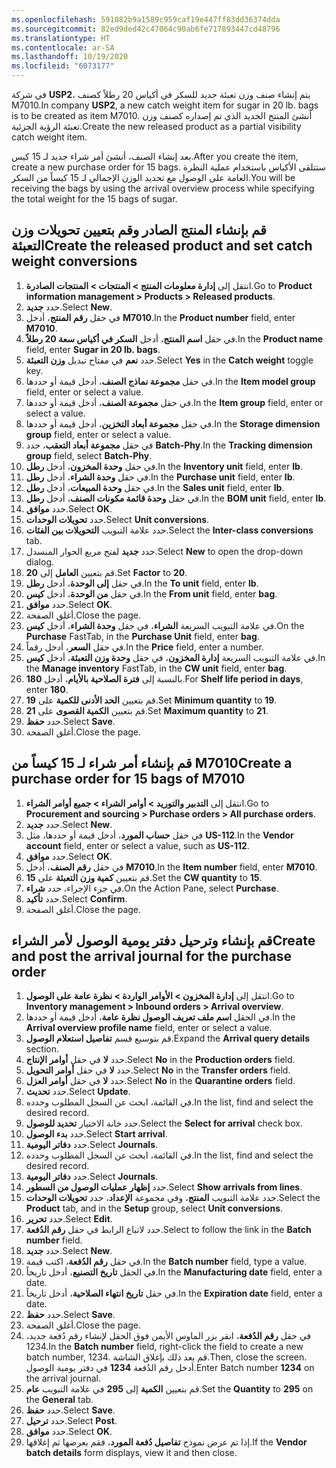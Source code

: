 ```yaml
---
ms.openlocfilehash: 591082b9a1589c959caf19e447ff83dd36374dda
ms.sourcegitcommit: 82ed9ded42c47064c90ab6fe717893447cd48796
ms.translationtype: HT
ms.contentlocale: ar-SA
ms.lasthandoff: 10/19/2020
ms.locfileid: "6073177"
---
```

<span data-ttu-id="95dac-101">في شركة **USP2**، يتم إنشاء صنف وزن تعبئة جديد للسكر في أكياس 20 رطلاً كصنف M7010.</span><span class="sxs-lookup"><span data-stu-id="95dac-101">In company **USP2**, a new catch weight item for sugar in 20 lb. bags is to be created as item M7010.</span></span> <span data-ttu-id="95dac-102">أنشئ المنتج الجديد الذي تم إصداره كصنف وزن تعبئة الرؤية الجزئية.</span><span class="sxs-lookup"><span data-stu-id="95dac-102">Create the new released product as a partial visibility catch weight item.</span></span> 

<span data-ttu-id="95dac-103">بعد إنشاء الصنف، أنشئ أمر شراء جديد لـ 15 كيس.</span><span class="sxs-lookup"><span data-stu-id="95dac-103">After you create the item, create a new purchase order for 15 bags.</span></span> <span data-ttu-id="95dac-104">ستتلقى الأكياس باستخدام عملية النظرة العامة على الوصول مع تحديد الوزن الإجمالي لـ 15 كيساً من السكر.</span><span class="sxs-lookup"><span data-stu-id="95dac-104">You will be receiving the bags by using the arrival overview process while specifying the total weight for the 15 bags of sugar.</span></span>

## <a name="create-the-released-product-and-set-catch-weight-conversions"></a><span data-ttu-id="95dac-105">قم بإنشاء المنتج الصادر وقم بتعيين تحويلات وزن التعبئة</span><span class="sxs-lookup"><span data-stu-id="95dac-105">Create the released product and set catch weight conversions</span></span>

1.  <span data-ttu-id="95dac-106">انتقل إلى **إدارة معلومات المنتج > المنتجات > المنتجات الصادرة**.</span><span class="sxs-lookup"><span data-stu-id="95dac-106">Go to **Product information management > Products > Released products**.</span></span>
2.  <span data-ttu-id="95dac-107">حدد **جديد**.</span><span class="sxs-lookup"><span data-stu-id="95dac-107">Select **New**.</span></span>
3.  <span data-ttu-id="95dac-108">في حقل **رقم المنتج**، أدخل **M7010**.</span><span class="sxs-lookup"><span data-stu-id="95dac-108">In the **Product number** field, enter **M7010**.</span></span>
4.  <span data-ttu-id="95dac-109">في حقل **اسم المنتج**، أدخل **السكر في أكياس سعة 20 رطلاً**.</span><span class="sxs-lookup"><span data-stu-id="95dac-109">In the **Product name** field, enter **Sugar in 20 lb. bags**.</span></span>
5.  <span data-ttu-id="95dac-110">حدد **نعم** في مفتاح تبديل **وزن التعبئة**.</span><span class="sxs-lookup"><span data-stu-id="95dac-110">Select **Yes** in the **Catch weight** toggle key.</span></span>
6.  <span data-ttu-id="95dac-111">في حقل **مجموعة نماذج الصنف**، أدخل قيمة أو حددها.</span><span class="sxs-lookup"><span data-stu-id="95dac-111">In the **Item model group** field, enter or select a value.</span></span>
7.  <span data-ttu-id="95dac-112">في حقل **مجموعة الصنف**، أدخل قيمة أو حددها.</span><span class="sxs-lookup"><span data-stu-id="95dac-112">In the **Item group** field, enter or select a value.</span></span>
8.  <span data-ttu-id="95dac-113">في حقل **مجموعة أبعاد التخزين**، أدخل قيمة أو حددها.</span><span class="sxs-lookup"><span data-stu-id="95dac-113">In the **Storage dimension group** field, enter or select a value.</span></span>
9.  <span data-ttu-id="95dac-114">في حقل **مجموعة أبعاد التعقب**، حدد **Batch-Phy**.</span><span class="sxs-lookup"><span data-stu-id="95dac-114">In the **Tracking dimension group** field, select **Batch-Phy**.</span></span>
10. <span data-ttu-id="95dac-115">في حقل **وحدة المخزون**، أدخل **رطل**.</span><span class="sxs-lookup"><span data-stu-id="95dac-115">In the **Inventory unit** field, enter **lb**.</span></span>
11. <span data-ttu-id="95dac-116">في حقل **وحدة الشراء**، أدخل **رطل**.</span><span class="sxs-lookup"><span data-stu-id="95dac-116">In the **Purchase unit** field, enter **lb**.</span></span>
12. <span data-ttu-id="95dac-117">في حقل **وحدة المبيعات**، أدخل **رطل**.</span><span class="sxs-lookup"><span data-stu-id="95dac-117">In the **Sales unit** field, enter **lb**.</span></span>
13. <span data-ttu-id="95dac-118">في حقل **وحدة قائمة مكونات الصنف**، أدخل **رطل**.</span><span class="sxs-lookup"><span data-stu-id="95dac-118">In the **BOM unit** field, enter **lb**.</span></span>
14. <span data-ttu-id="95dac-119">حدد **موافق**.</span><span class="sxs-lookup"><span data-stu-id="95dac-119">Select **OK**.</span></span>
15. <span data-ttu-id="95dac-120">حدد **تحويلات الوحدات**.</span><span class="sxs-lookup"><span data-stu-id="95dac-120">Select **Unit conversions**.</span></span>
16. <span data-ttu-id="95dac-121">حدد علامة التبويب **التحويلات بين الفئات**.</span><span class="sxs-lookup"><span data-stu-id="95dac-121">Select the **Inter-class conversions** tab.</span></span>
17. <span data-ttu-id="95dac-122">حدد **جديد** لفتح مربع الحوار المنسدل.</span><span class="sxs-lookup"><span data-stu-id="95dac-122">Select **New** to open the drop-down dialog.</span></span>
18. <span data-ttu-id="95dac-123">قم بتعيين **العامل** إلى **20**.</span><span class="sxs-lookup"><span data-stu-id="95dac-123">Set **Factor** to **20**.</span></span>
19. <span data-ttu-id="95dac-124">في حقل **إلى الوحدة**، أدخل **رطل**.</span><span class="sxs-lookup"><span data-stu-id="95dac-124">In the **To unit** field, enter **lb**.</span></span>
20. <span data-ttu-id="95dac-125">في حقل **من الوحدة**، أدخل **كيس**.</span><span class="sxs-lookup"><span data-stu-id="95dac-125">In the **From unit** field, enter **bag**.</span></span>
21. <span data-ttu-id="95dac-126">حدد **موافق**.</span><span class="sxs-lookup"><span data-stu-id="95dac-126">Select **OK**.</span></span>
22. <span data-ttu-id="95dac-127">أغلق الصفحة.</span><span class="sxs-lookup"><span data-stu-id="95dac-127">Close the page.</span></span>
23. <span data-ttu-id="95dac-128">في علامة التبويب السريعة **الشراء**، في حقل **وحدة الشراء**، أدخل **كيس**.</span><span class="sxs-lookup"><span data-stu-id="95dac-128">On the **Purchase** FastTab, in the **Purchase Unit** field, enter **bag**.</span></span>
24. <span data-ttu-id="95dac-129">في حقل **السعر**، أدخل رقماً.</span><span class="sxs-lookup"><span data-stu-id="95dac-129">In the **Price** field, enter a number.</span></span>
25. <span data-ttu-id="95dac-130">في علامة التبويب السريعة **إدارة المخزون**، في حقل **وحدة وزن التعبئة**، أدخل **كيس**.</span><span class="sxs-lookup"><span data-stu-id="95dac-130">In the **Manage inventory** FastTab, in the **CW unit** field, enter **bag**.</span></span>
26. <span data-ttu-id="95dac-131">بالنسبة إلى **فترة الصلاحية بالأيام**، أدخل **180**.</span><span class="sxs-lookup"><span data-stu-id="95dac-131">For **Shelf life period in days**, enter **180**.</span></span>
27. <span data-ttu-id="95dac-132">قم بتعيين **الحد الأدنى للكمية** على **19**.</span><span class="sxs-lookup"><span data-stu-id="95dac-132">Set **Minimum quantity** to **19**.</span></span>
28. <span data-ttu-id="95dac-133">قم بتعيين **الكمية القصوى** على **21**.</span><span class="sxs-lookup"><span data-stu-id="95dac-133">Set **Maximum quantity** to **21**.</span></span>
29. <span data-ttu-id="95dac-134">حدد **حفظ**.</span><span class="sxs-lookup"><span data-stu-id="95dac-134">Select **Save**.</span></span>
30. <span data-ttu-id="95dac-135">أغلق الصفحة.</span><span class="sxs-lookup"><span data-stu-id="95dac-135">Close the page.</span></span>

## <a name="create-a-purchase-order-for-15-bags-of-m7010"></a><span data-ttu-id="95dac-136">قم بإنشاء أمر شراء لـ 15 كيساً من M7010</span><span class="sxs-lookup"><span data-stu-id="95dac-136">Create a purchase order for 15 bags of M7010</span></span>

1.  <span data-ttu-id="95dac-137">انتقل إلى **التدبير والتوريد > أوامر الشراء > جميع أوامر الشراء**.</span><span class="sxs-lookup"><span data-stu-id="95dac-137">Go to **Procurement and sourcing > Purchase orders > All purchase orders**.</span></span>
2.  <span data-ttu-id="95dac-138">حدد **جديد**.</span><span class="sxs-lookup"><span data-stu-id="95dac-138">Select **New**.</span></span>
3.  <span data-ttu-id="95dac-139">في حقل **حساب المورد**، أدخل قيمة أو حددها، مثل **US-112**.</span><span class="sxs-lookup"><span data-stu-id="95dac-139">In the **Vendor account** field, enter or select a value, such as **US-112**.</span></span>
4.  <span data-ttu-id="95dac-140">حدد **موافق**.</span><span class="sxs-lookup"><span data-stu-id="95dac-140">Select **OK**.</span></span>
5.  <span data-ttu-id="95dac-141">في حقل **رقم الصنف**، أدخل **M7010**.</span><span class="sxs-lookup"><span data-stu-id="95dac-141">In the **Item number** field, enter **M7010**.</span></span>
6.  <span data-ttu-id="95dac-142">قم بتعيين **كمية وزن التعبئة** على **15**.</span><span class="sxs-lookup"><span data-stu-id="95dac-142">Set the **CW quantity** to **15**.</span></span>
7.  <span data-ttu-id="95dac-143">في جزء الإجراء، حدد **شراء**.</span><span class="sxs-lookup"><span data-stu-id="95dac-143">On the Action Pane, select **Purchase**.</span></span>
8.  <span data-ttu-id="95dac-144">حدد **تأكيد**.</span><span class="sxs-lookup"><span data-stu-id="95dac-144">Select **Confirm**.</span></span>
9.  <span data-ttu-id="95dac-145">أغلق الصفحة.</span><span class="sxs-lookup"><span data-stu-id="95dac-145">Close the page.</span></span>

## <a name="create-and-post-the-arrival-journal-for-the-purchase-order"></a><span data-ttu-id="95dac-146">قم بإنشاء وترحيل دفتر يومية الوصول لأمر الشراء</span><span class="sxs-lookup"><span data-stu-id="95dac-146">Create and post the arrival journal for the purchase order</span></span>

1.  <span data-ttu-id="95dac-147">انتقل إلى **إدارة المخزون > الأوامر الواردة > نظرة عامة على الوصول**.</span><span class="sxs-lookup"><span data-stu-id="95dac-147">Go to **Inventory management > Inbound orders > Arrival overview**.</span></span>
2.  <span data-ttu-id="95dac-148">في الحقل **اسم ملف تعريف الوصول نظرة عامة**، أدخل قيمة أو حددها.</span><span class="sxs-lookup"><span data-stu-id="95dac-148">In the **Arrival overview profile name** field, enter or select a value.</span></span>
3.  <span data-ttu-id="95dac-149">قم بتوسيع قسم **تفاصيل استعلام الوصول**.</span><span class="sxs-lookup"><span data-stu-id="95dac-149">Expand the **Arrival query details** section.</span></span>
4.  <span data-ttu-id="95dac-150">حدد **لا** في حقل **أوامر الإنتاج**.</span><span class="sxs-lookup"><span data-stu-id="95dac-150">Select **No** in the **Production orders** field.</span></span>
5.  <span data-ttu-id="95dac-151">حدد **لا** في حقل **أوامر التحويل**.</span><span class="sxs-lookup"><span data-stu-id="95dac-151">Select **No** in the **Transfer orders** field.</span></span>
6.  <span data-ttu-id="95dac-152">حدد **لا** في حقل **أوامر العزل**.</span><span class="sxs-lookup"><span data-stu-id="95dac-152">Select **No** in the **Quarantine orders** field.</span></span>
7.  <span data-ttu-id="95dac-153">حدد **تحديث**.</span><span class="sxs-lookup"><span data-stu-id="95dac-153">Select **Update**.</span></span>
8.  <span data-ttu-id="95dac-154">في القائمة، ابحث عن السجل المطلوب وحدده.</span><span class="sxs-lookup"><span data-stu-id="95dac-154">In the list, find and select the desired record.</span></span>
9.  <span data-ttu-id="95dac-155">حدد خانة الاختيار **تحديد للوصول**.</span><span class="sxs-lookup"><span data-stu-id="95dac-155">Select the **Select for arrival** check box.</span></span>
10. <span data-ttu-id="95dac-156">حدد **بدء الوصول**.</span><span class="sxs-lookup"><span data-stu-id="95dac-156">Select **Start arrival**.</span></span>
11. <span data-ttu-id="95dac-157">حدد **دفاتر اليومية**.</span><span class="sxs-lookup"><span data-stu-id="95dac-157">Select **Journals**.</span></span>
12. <span data-ttu-id="95dac-158">في القائمة، ابحث عن السجل المطلوب وحدده.</span><span class="sxs-lookup"><span data-stu-id="95dac-158">In the list, find and select the desired record.</span></span>
13. <span data-ttu-id="95dac-159">حدد **دفاتر اليومية**.</span><span class="sxs-lookup"><span data-stu-id="95dac-159">Select **Journals**.</span></span>
14. <span data-ttu-id="95dac-160">حدد **إظهار عمليات الوصول من السطور**.</span><span class="sxs-lookup"><span data-stu-id="95dac-160">Select **Show arrivals from lines**.</span></span>
15. <span data-ttu-id="95dac-161">حدد علامة التبويب **المنتج**، وفي مجموعة **الإعداد**، حدد **تحويلات الوحدات**.</span><span class="sxs-lookup"><span data-stu-id="95dac-161">Select the **Product** tab, and in the **Setup** group, select **Unit conversions**.</span></span>
16. <span data-ttu-id="95dac-162">حدد **تحرير**.</span><span class="sxs-lookup"><span data-stu-id="95dac-162">Select **Edit**.</span></span>
17. <span data-ttu-id="95dac-163">حدد لاتباع الرابط في حقل **رقم الدُفعة**.</span><span class="sxs-lookup"><span data-stu-id="95dac-163">Select to follow the link in the **Batch number** field.</span></span>
18. <span data-ttu-id="95dac-164">حدد **جديد**.</span><span class="sxs-lookup"><span data-stu-id="95dac-164">Select **New**.</span></span>
19. <span data-ttu-id="95dac-165">في حقل **رقم الدُفعة**، اكتب قيمة.</span><span class="sxs-lookup"><span data-stu-id="95dac-165">In the **Batch number** field, type a value.</span></span>
20. <span data-ttu-id="95dac-166">في الحقل **تاريخ التصنيع**، أدخل تاريخاً.</span><span class="sxs-lookup"><span data-stu-id="95dac-166">In the **Manufacturing date** field, enter a date.</span></span>
21. <span data-ttu-id="95dac-167">في حقل **تاريخ انتهاء الصلاحية**، أدخل تاريخاً.</span><span class="sxs-lookup"><span data-stu-id="95dac-167">In the **Expiration date** field, enter a date.</span></span>
22. <span data-ttu-id="95dac-168">حدد **حفظ**.</span><span class="sxs-lookup"><span data-stu-id="95dac-168">Select **Save**.</span></span>
23. <span data-ttu-id="95dac-169">أغلق الصفحة.</span><span class="sxs-lookup"><span data-stu-id="95dac-169">Close the page.</span></span>
24. <span data-ttu-id="95dac-170">في حقل **رقم الدُفعة**، انقر بزر الماوس الأيمن فوق الحقل لإنشاء رقم دُفعة جديد، 1234.</span><span class="sxs-lookup"><span data-stu-id="95dac-170">In the **Batch number** field, right-click the field to create a new batch number, 1234.</span></span> <span data-ttu-id="95dac-171">قم بعد ذلك بإغلاق الشاشة.</span><span class="sxs-lookup"><span data-stu-id="95dac-171">Then, close the screen.</span></span> <span data-ttu-id="95dac-172">أدخل رقم الدُفعة **1234** في دفتر يومية الوصول.</span><span class="sxs-lookup"><span data-stu-id="95dac-172">Enter Batch number **1234** on the arrival journal.</span></span> 
25. <span data-ttu-id="95dac-173">قم بتعيين **الكمية** إلى **295** في علامة التبويب **عام**.</span><span class="sxs-lookup"><span data-stu-id="95dac-173">Set the **Quantity** to **295** on the **General** tab.</span></span>
26. <span data-ttu-id="95dac-174">حدد **حفظ**.</span><span class="sxs-lookup"><span data-stu-id="95dac-174">Select **Save**.</span></span>
27. <span data-ttu-id="95dac-175">حدد **ترحيل**.</span><span class="sxs-lookup"><span data-stu-id="95dac-175">Select **Post**.</span></span>
28. <span data-ttu-id="95dac-176">حدد **موافق**.</span><span class="sxs-lookup"><span data-stu-id="95dac-176">Select **OK**.</span></span>
29. <span data-ttu-id="95dac-177">إذا تم عرض نموذج **تفاصيل دُفعة المورد**، فقم بعرضها ثم إغلاقها.</span><span class="sxs-lookup"><span data-stu-id="95dac-177">If the **Vendor batch details** form displays, view it and then close.</span></span> 

